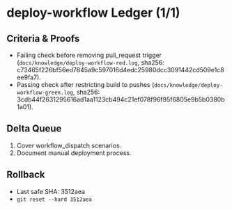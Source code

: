 # deploy-workflow Ledger (1/1)

## Criteria & Proofs

- Failing check before removing pull_request trigger
  (`docs/knowledge/deploy-workflow-red.log`, sha256:
  c73465f226bf56ed7845a9c597016d4edc25980dcc3091442cd509e1c8ee9fa7).
- Passing check after restricting build to pushes
  (`docs/knowledge/deploy-workflow-green.log`, sha256:
  3cdb44f2631295616ad1aa1123cb494c21ef078f96f95f6805e9b5b0380b1a01).

## Delta Queue

1. Cover workflow_dispatch scenarios.
2. Document manual deployment process.

## Rollback

- Last safe SHA: 3512aea
- `git reset --hard 3512aea`
